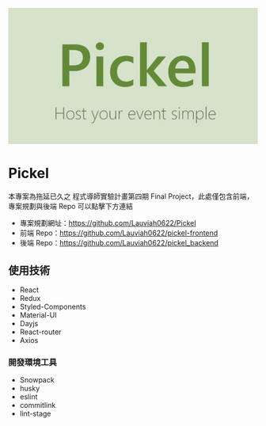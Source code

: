 <p align="center">
  <img src="./pickel-logo.jpg">
</p>

# Pickel
本專案為拖延已久之 程式導師實驗計畫第四期 Final Project，此處僅包含前端，專案規劃與後端 Repo 可以點擊下方連結

- 專案規劃網址：https://github.com/Lauviah0622/Pickel
- 前端 Repo：https://github.com/Lauviah0622/pickel-frontend
- 後端 Repo：https://github.com/Lauviah0622/pickel_backend

## 使用技術
- React
- Redux
- Styled-Components
- Material-UI
- Dayjs
- React-router
- Axios

### 開發環境工具
- Snowpack
- husky
- eslint
- commitlink
- lint-stage